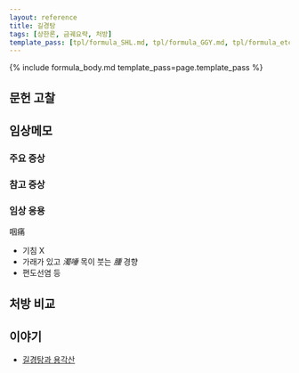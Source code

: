 ```yaml
---
layout: reference
title: 길경탕
tags: [상한론, 금궤요략, 처방]
template_pass: [tpl/formula_SHL.md, tpl/formula_GGY.md, tpl/formula_etc.md]
---
```



{% include formula_body.md template_pass=page.template_pass %}


## 문헌 고찰



## 임상메모

### 주요 증상


### 참고 증상


### 임상 응용

咽痛
* 기침 X
* 가래가 있고 _濁唾_ 목이 붓는 _腫_ 경향
* 편도선염 등

## 처방 비교


## 이야기

* [길경탕과 용각산]( {{site.slideurl}}/S01이야기_길경탕_용각산.pdf )
